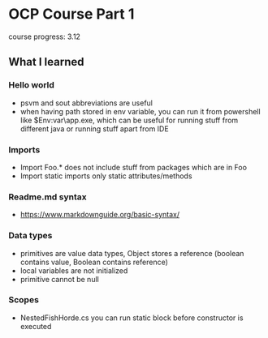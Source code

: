 # OCP Course Part 1

course progress: 3.12

## What I learned
### Hello world
- psvm and sout abbreviations are useful
- when having path stored in env variable, you can run it from powershell like $Env:var\app.exe, which can be useful for running stuff from different java or running stuff apart from IDE
### Imports
- Import Foo.* does not include stuff from packages which are in Foo
- Import static imports only static attributes/methods
### Readme.md syntax
- https://www.markdownguide.org/basic-syntax/
### Data types
- primitives are value data types, Object stores a reference (boolean contains value, Boolean contains reference)
- local variables are not initialized
- primitive cannot be null
### Scopes
- NestedFishHorde.cs you can run static block before constructor is executed